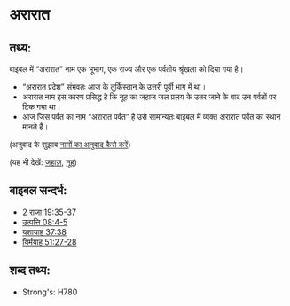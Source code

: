# अरारात #

## तथ्य: ##

बाइबल में “अरारात” नाम एक भूभाग, एक राज्य और एक पर्वतीय श्रृंखला को दिया गया है।

* “अरारात प्रदेश” संभवतः आज के तुर्किस्तान के उत्तरी पूर्वी भाग में था।
* अरारात नाम इस कारण प्रसिद्ध है कि नूह का जहाज जल प्रलय के उतर जाने के बाद उन पर्वतों पर टिक गया था।
* आज जिस पर्वत का नाम “अरारात पर्वत” है उसे सामान्यतः बाइबल में व्यक्त अरारात पर्वत का स्थान मानते हैं।

(अनुवाद के सुझाव [नामों का अनुवाद कैसे करें](rc://hi/ta/man/translate/translate-names))

(यह भी देखें: [जहाज़](../kt/ark.md), [नूह](../names/noah.md))

## बाइबल सन्दर्भ: ##

* [2 राजा 19:35-37](rc://hi/tn/help/2ki/19/35)
* [उत्पत्ति 08:4-5](rc://hi/tn/help/gen/08/04)
* [यशायाह 37:38](rc://hi/tn/help/isa/37/38)
* [यिर्मयाह 51:27-28](rc://hi/tn/help/jer/51/27)

## शब्द तथ्य: ##

* Strong's: H780
